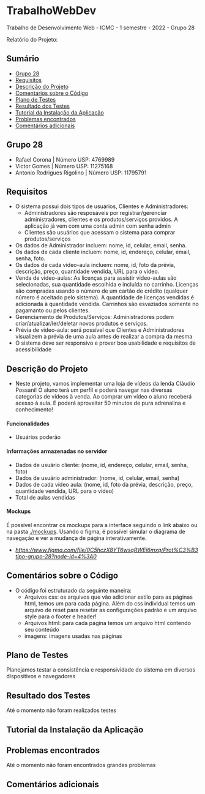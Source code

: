 # TrabalhoWebDev
Trabalho de Desenvolvimento Web - ICMC - 1 semestre - 2022 - Grupo 28



Relatório do Projeto:

## Sumário
* [Grupo 28](#grupo-28)
* [Requisitos](#requisitos)
* [Descrição do Projeto](#descrição-do-projeto)
* [Comentários sobre o Código](#comentários-sobre-o-código)
* [Plano de Testes](#plano-de-testes)
* [Resultado dos Testes](#resultado-dos-testes)
* [Tutorial da Instalação da Aplicação](#tutorial-da-instalação-da-aplicação)
* [Problemas encontrados](#problemas-encontrados)
* [Comentários adicionais](#comentários-adicionais)  

## Grupo 28
 - Rafael Corona  |  Número USP: 4769989
 - Victor Gomes |  Número USP: 11275168
 - Antonio Rodrigues Rigolino | Número USP: 11795791


## Requisitos
- O sistema possui dois tipos de usuários, Clientes e Administradores:  
     - Administradores são resposáveis por registrar/gerenciar administradores, clientes e os produtos/serviços providos. A aplicação já vem com uma conta admin com senha admin  
     - Clientes são usuários que acessam o sistema para comprar produtos/serviços 
- Os dados de Administrador incluem: nome, id, celular, email, senha. 
- Os dados de cada cliente incluem: nome, id, endereço, celular, email, senha, foto.  
- Os dados de cada vídeo-aula incluem: nome, id, foto da prévia, descrição, preço, quantidade vendida, URL para o vídeo.
- Venda de vídeo-aulas: As licenças para assistir video-aulas são selecionadas, sua quantidade escolhida e incluída no carrinho. Licenças são compradas usando o número de um cartão de crédito (qualquer número é aceitado pelo sistema). A quantidade de licenças vendidas é adicionada à quantidade vendida. Carrinhos são esvaziados somente no pagamanto ou pelos clientes. 
- Gerenciamento de Produtos/Serviços: Administradores podem criar/atualizar/ler/deletar novos produtos e serviços.
- Prévia de video-aula: será possível que Clientes e Administradores visualizem a prévia de uma aula antes de realizar a compra da mesma
- O sistema deve ser responsivo e prover boa usabilidade e requisitos de acessibilidade

## Descrição do Projeto
- Neste projeto, vamos implementar uma loja de vídeos da lenda Cláudio Possani! O aluno terá um perfil e poderá navegar nas diversas categorias de vídeos à venda.
 Ao comprar um vídeo o aluno receberá acesso à aula. E poderá aproveitar 50 minutos de pura adrenalina e conhecimento!

#### Funcionalidades
 - Usuários poderão

#### Informações armazenadas no servidor
 - Dados de usuário cliente: (nome, id, endereço, celular, email, senha, foto)
 - Dados de usuário administrador: (nome, id, celular, email, senha)
 - Dados de cada vídeo aula: (nome, id, foto da prévia, descrição, preço, quantidade vendida, URL para o vídeo)
 - Total de aulas vendidas

#### Mockups
É possível encontrar os mockups para a interface seguindo o link abaixo ou na pasta [./mockups](../tree/master/Mockups). Usando o figma, é possível simular o diagrama de navegação e ver a mudança de página interativamente.  
 
 - *https://www.figma.com/file/0C5hczX8YT6wsqRWEi6mxq/Prot%C3%B3tipo-grupo-28?node-id=4%3A0*
 
## Comentários sobre o Código
- O código foi estruturado da seguinte maneira:
   - Arquivos css: os arquivos que vão adicionar estilo para as páginas html, temos um para cada página. Além do css individual temos um arquivo de reset para resetar as configurações padrão e um arquivo style para o footer e header!
   - Arquivos html: para cada página temos um arquivo html contendo seu conteúdo
   - imagens: imagens usadas nas páginas
## Plano de Testes   
Planejamos testar a consistência e responsividade do sistema em diversos dispositivos e navegadores
## Resultado dos Testes  
Até o momento não foram realizados testes
## Tutorial da Instalação da Aplicação  
## Problemas encontrados  
Até o momento não foram encontrados grandes problemas
## Comentários adicionais  
